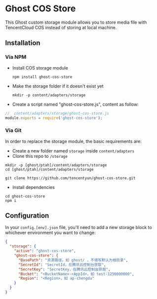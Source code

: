 # Ghost COS Store
This Ghost custom storage module allows you to store media file with TencentCloud COS instead of storing at local machine.

## Installation

### Via NPM

- Install COS storage module

  ```
  npm install ghost-cos-store
  ```
  
- Make the storage folder if it doesn't exist yet

  ```
  mkdir -p content/adapters/storage
  ```
  
 - Create a script named "ghost-cos-store.js", content as follow:
 
 ```javascript
//  content/adapters/storage/ghost-cos-store.js
module.exports = require('ghost-cos-store');
 ```

### Via Git
In order to replace the storage module, the basic requirements are:

- Create a new folder named `storage` inside `content/adapters`
- Clone this repo to `/storage`
```
mkdir -p [ghost/ptah]/content/adapters/storage
cd [ghost/ptah]/content/adapters/storage

git clone https://github.com/tencentyun/ghost-cos-store.git
```
- Install dependencies
```
cd ghost-cos-store
npm i
```

## Configuration

In your `config.[env].json` file, you'll need to add a new storage block to whichever environment you want to change:

```json
{
  "storage": {
    "active": "ghost-cos-store",
    "ghost-cos-store": {      
      "BasePath": "资源路径，如 ghost/ ，不填写默认为根目录",      
      "SecretId": "SecretId，在腾讯云控制台获取",
      "SecretKey": "SecretKey，在腾讯云控制台获取",
      "Bucket": "<BucketName>-<AppId>，如 test-1250000000",
      "Region": "<Region>，如 ap-chengdu"
    }
  }
}
```
